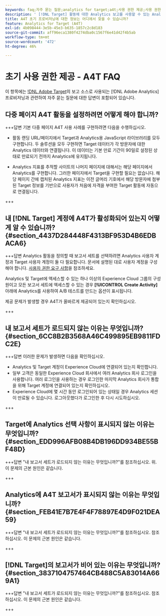 ```yaml
---
keywords: faq;자주 묻는 질문;analytics for target;a4t;사용 권한 제공;사용 권한 제공;adobe Experience Cloud
description: ' [!DNL Target] 활동에 대한 Analytics 보고를 사용할 수 있는 Analytics for [!DNL Target] (A4T)을(를) 프로비저닝하는 것과 관련하여 자주 묻는 질문에 대한 답변을 찾아보십시오.'
title: A4T 초기 프로비저닝에 대한 정보는 어디에서 찾을 수 있습니까?
feature: Analytics for Target (A4T)
exl-id: 4b098444-3e5b-45e3-b635-1857c2c8d183
source-git-commit: aff96eca1380f4274dba0c1567f6e41d42f4b5ab
workflow-type: tm+mt
source-wordcount: '472'
ht-degree: 46%

---
```


# 초기 사용 권한 제공 - A4T FAQ

이 항목에는 [!DNL Adobe Target](A4T)의 보고 소스로 사용되는 [!DNL Adobe Analytics] 프로비저닝과 관련하여 자주 묻는 질문에 대한 답변이 포함되어 있습니다.

## 다중 페이지 A4T 활동을 설정하려면 어떻게 해야 합니까?

+++답변
기본 다중 페이지 A4T 사용 사례를 구현하려면 다음을 수행하십시오.

* 활동 랜딩 URL/페이지에서 Target과 Analytics용 JavaScript 라이브러리를 모두 구현합니다. 두 솔루션을 모두 구현하면 Target 데이터가 각 방문자에 대한 Analytics 데이터와 연결됩니다. 이 데이터는 기본 만료 기간이 90일로 설정된 상태로 만료되기 전까지 Analytics에 유지됩니다.

* Analytics 지표를 추적할 사이트의 나머지 페이지에 대해서는 해당 페이지에서 Analytics를 구현합니다. 그러한 페이지에서 Target을 구현할 필요는 없습니다. 해당 페이지 간에 캡처된 Analytics 지표는 이전 글머리 기호에서 해당 방문자에 첨부된 Target 정보를 기반으로 사용자가 처음에 자격을 부여한 Target 활동에 자동으로 연결됩니다.

+++

## 내 [!DNL Target] 계정에 A4T가 활성화되어 있는지 어떻게 알 수 있습니까? {#section_4437D284448F4313BF953D4B6EDBACA6}

+++답변
Analytics 활동을 정의할 때 보고서 세트를 선택하려면 Analytics 사용자 계정과 Target 사용자 계정이 둘 다 필요합니다. 문서에 설명된 대로 사용자 계정을 구성해야 합니다. [사용자 권한 요구 사항](/help/main/c-integrating-target-with-mac/a4t/account-reqs.md#concept_4BC06CAB00BF46FF9362AFE98656B083)을 참조하세요.

Analytics 및 Target에 액세스할 수 있는 하나 이상의 Experience Cloud 그룹의 구성원이고 모든 보고서 세트에 액세스할 수 있는 경우 **[!UICONTROL Create Activity]** 아래에 Analytics를 사용하여 A/B 테스트를 만드는 옵션이 표시됩니다.

제공 문제가 발생할 경우 A4T가 올바르게 제공되어 있는지 확인하십시오.

+++

## 내 보고서 세트가 로드되지 않는 이유는 무엇입니까? {#section_6CC8B2B3568A46C499895EB9811FDC2E}

+++답변
이러한 문제가 발생하면 다음을 확인하십시오.

* Analytics 및 Target 계정이 Experience Cloud에 연결되어 있는지 확인합니다.
* 일부 고객은 동일한 Experience Cloud 회사에서 여러 Analytics 회사 로그인을 사용합니다. 여러 로그인을 사용하는 경우 로그인한 마지막 Analytics 회사가 통합을 위해 Target 계정에 연결되어 있는지 확인하십시오.
* Experience Cloud에 몇 시간 동안 로그인되어 있는 상태일 경우 Analytics 세션이 만료될 수 있습니다. 로그아웃했다가 로그인한 후 다시 시도하십시오.

+++

## Target에 Analytics 선택 사항이 표시되지 않는 이유는 무엇입니까? {#section_EDD996AFB08B4DB196DD934BE55BF48D}

+++답변
&quot;내 보고서 세트가 로드되지 않는 이유는 무엇입니까?&quot;를 참조하십시오. 위. 이 문제의 근본 원인은 같습니다.

+++

## Analytics에 A4T 보고서가 표시되지 않는 이유는 무엇입니까? {#section_FEB41E7B7E4F4F78897E4D9F021DEA59}

+++답변
&quot;내 보고서 세트가 로드되지 않는 이유는 무엇입니까?&quot;를 참조하십시오. 참조하십시오. 이 문제의 근본 원인은 같습니다.

+++

## [!DNL Target]의 보고서가 비어 있는 이유는 무엇입니까? {#section_3837104757464CB488C5A83014A669A1}

+++답변
&quot;내 보고서 세트가 로드되지 않는 이유는 무엇입니까?&quot;를 참조하십시오. 참조하십시오. 이 문제의 근본 원인은 같습니다.

+++
